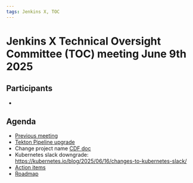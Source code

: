 ```yaml
---
tags: Jenkins X, TOC
---
```

# Jenkins X Technical Oversight Committee (TOC) meeting June 9th 2025

## Participants

- <fill in>

## Agenda

- [Previous meeting](2025-06-11.md)
- [Tekton Pipeline upgrade](https://github.com/jenkins-x/jx/issues/8683)
- Change project name [CDF doc](https://docs.google.com/document/d/1O6Ai29X-ojCgX8OfWM6PP6PelIWFmU47eeNmhdu8lpA/edit?tab=t.0)
- Kubernetes slack downgrade: https://kubernetes.io/blog/2025/06/16/changes-to-kubernetes-slack/
- [Action items](https://github.com/orgs/jenkins-x/projects/21/views/1)
- [Roadmap](https://github.com/orgs/jenkins-x/projects/23/views/1)
